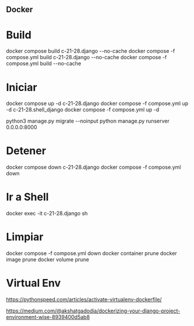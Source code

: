 ## Docker 

# Build 
docker compose build c-21-28.django --no-cache
docker compose -f compose.yml build c-21-28.django --no-cache
docker compose -f compose.yml build --no-cache

# Iniciar

docker compose up -d c-21-28.django
docker compose -f compose.yml up -d c-21-28.shell_django
docker compose -f compose.yml up -d


python3 manage.py migrate --noinput
python manage.py runserver 0.0.0.0:8000

# Detener

docker compose down c-21-28.django
docker compose -f compose.yml down 

# Ir a Shell

docker exec -it c-21-28.django sh

# Limpiar

docker compose -f compose.yml down 
docker container prune
docker image prune
docker volume prune 

# Virtual Env

https://pythonspeed.com/articles/activate-virtualenv-dockerfile/

https://medium.com/@akshatgadodia/dockerizing-your-django-project-environment-wise-8939400d5ab8


